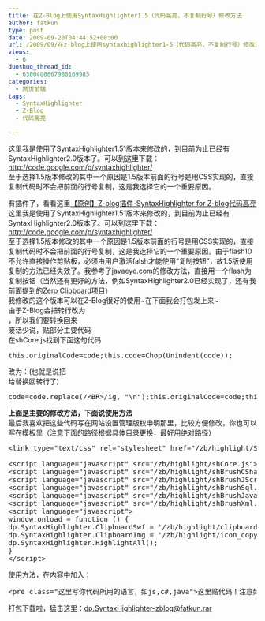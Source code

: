 ```yaml
---
title: 在Z-Blog上使用SyntaxHighlighter1.5（代码高亮，不复制行号）修改方法
author: fatkun
type: post
date: 2009-09-20T04:44:52+00:00
url: /2009/09/在z-blog上使用syntaxhighlighter1-5（代码高亮，不复制行号）修改方.html
views:
  - 6
duoshuo_thread_id:
  - 6300408667980169985
categories:
  - 网页前端
tags:
  - SyntaxHighlighter
  - Z-Blog
  - 代码高亮

---
```

这里我是使用了SyntaxHighlighter1.51版本来修改的，到目前为止已经有SyntaxHighlighter2.0版本了。可以到这里下载：http://code.google.com/p/syntaxhighlighter/  
至于选择1.5版本修改的其中一个原因是1.5版本前面的行号是用CSS实现的，直接复制代码时不会把前面的行号复制，这是我选择它的一个重要原因。
<!--more-->

  
有插件了，看看这里<a href="http://fatkun.com/post/2009/10/SyntaxHighlighter2_Z-blog.html" target="_blank">【原创】Z-blog插件-SyntaxHighlighter for Z-blog代码高亮</a>  
这里我是使用了SyntaxHighlighter1.51版本来修改的，到目前为止已经有SyntaxHighlighter2.0版本了。可以到这里下载：http://code.google.com/p/syntaxhighlighter/  
至于选择1.5版本修改的其中一个原因是1.5版本前面的行号是用CSS实现的，直接复制代码时不会把前面的行号复制，这是我选择它的一个重要原因。由于flash10不允许直接操作剪贴板，必须由用户激活falsh才能使用“复制按钮”，故1.5版使用复制的方法已经失效了。我参考了javaeye.com的修改方法，直接用一个flash为复制按钮（当然还有更好的方法，例如SyntaxHighlighter2.0已经实现了，还有我前面提到的<a href="http://blog.fatkun.com/view.asp?id=9" target="_blank">Zero Clipboard项目</a>）  
我修改的这个版本可以在Z-Blog很好的使用~在下面我会打包发上来~  
由于Z-Blog会把转行改为<BR>，所以我们要转换回来  
废话少说，贴部分主要代码  
在shCore.js找到下面这句代码
<pre class="brush:&quot;js&quot;;">this.originalCode=code;this.code=Chop(Unindent(code));</pre>
改为：(也就是说把<BR>给替换回转行了)
<pre class="brush:&quot;js&quot;;">code=code.replace(/&lt;BR&gt;/ig, "\n");this.originalCode=code;this.code=Chop(Unindent(code));</pre>
**上面是主要的修改方法，下面说使用方法**  
最后我喜欢把这些代码写在网站设置管理版权申明那里，比较方便修改，你也可以写在模板里（注意下面的路径根据具体目录更换，最好用绝对路径）
<pre class="brush:&quot;js&quot;;">&lt;link type="text/css" rel="stylesheet" href="/zb/highlight/SyntaxHighlighter.css"&gt;&lt;/link&gt;&lt;script language="javascript" src="/zb/highlight/shCore.js"&gt;&lt;/script&gt;&lt;script language="javascript" src="/zb/highlight/shBrushCSharp.js"&gt;&lt;/script&gt;&lt;script language="javascript" src="/zb/highlight/shBrushJScript.js"&gt;&lt;/script&gt;&lt;script language="javascript" src="/zb/highlight/shBrushSql.js"&gt;&lt;/script&gt;&lt;script language="javascript" src="/zb/highlight/shBrushJava.js"&gt;&lt;/script&gt;&lt;script language="javascript" src="/zb/highlight/shBrushXml.js"&gt;&lt;/script&gt;&lt;script language="javascript"&gt;window.onload = function () {dp.SyntaxHighlighter.ClipboardSwf = '/zb/highlight/clipboard_new.swf';dp.SyntaxHighlighter.ClipboardImg = '/zb/highlight/icon_copy.gif';dp.SyntaxHighlighter.HighlightAll();}&lt;/script&gt;</pre>
使用方法，在内容中加入：
<pre class="brush:&quot;xml&quot;;">&lt;pre class="这里写你代码所用的语言，如js,c#,java"&gt;这里贴代码！注意如果有&lt;BR&gt;记得要用转义（&amp;lt;）&lt;/pre&gt;</pre>
打包下载啦，猛击这里：<a href="http://fatkun.com/upload/2009/9/dp.SyntaxHighlighter-zblog@fatkun.rar" target="_blank">dp.SyntaxHighlighter-zblog@fatkun.rar</a>